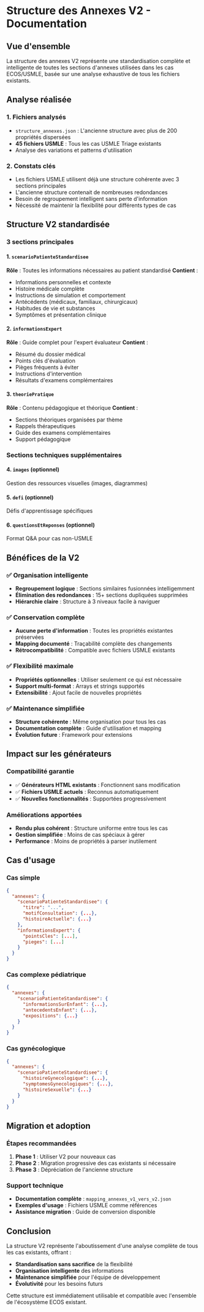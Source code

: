 # Structure des Annexes V2 - Documentation

## Vue d'ensemble

La structure des annexes V2 représente une standardisation complète et intelligente de toutes les sections d'annexes utilisées dans les cas ECOS/USMLE, basée sur une analyse exhaustive de tous les fichiers existants.

## Analyse réalisée

### 1. Fichiers analysés
- `structure_annexes.json` : L'ancienne structure avec plus de 200 propriétés dispersées
- **45 fichiers USMLE** : Tous les cas USMLE Triage existants
- Analyse des variations et patterns d'utilisation

### 2. Constats clés
- Les fichiers USMLE utilisent déjà une structure cohérente avec 3 sections principales
- L'ancienne structure contenait de nombreuses redondances
- Besoin de regroupement intelligent sans perte d'information
- Nécessité de maintenir la flexibilité pour différents types de cas

## Structure V2 standardisée

### 3 sections principales

#### 1. `scenarioPatienteStandardisee`
**Rôle** : Toutes les informations nécessaires au patient standardisé
**Contient** :
- Informations personnelles et contexte
- Histoire médicale complète
- Instructions de simulation et comportement
- Antécédents (médicaux, familiaux, chirurgicaux)
- Habitudes de vie et substances
- Symptômes et présentation clinique

#### 2. `informationsExpert` 
**Rôle** : Guide complet pour l'expert évaluateur
**Contient** :
- Résumé du dossier médical
- Points clés d'évaluation
- Pièges fréquents à éviter
- Instructions d'intervention
- Résultats d'examens complémentaires

#### 3. `theoriePratique`
**Rôle** : Contenu pédagogique et théorique
**Contient** :
- Sections théoriques organisées par thème
- Rappels thérapeutiques
- Guide des examens complémentaires
- Support pédagogique

### Sections techniques supplémentaires

#### 4. `images` (optionnel)
Gestion des ressources visuelles (images, diagrammes)

#### 5. `defi` (optionnel) 
Défis d'apprentissage spécifiques

#### 6. `questionsEtReponses` (optionnel)
Format Q&A pour cas non-USMLE

## Bénéfices de la V2

### ✅ Organisation intelligente
- **Regroupement logique** : Sections similaires fusionnées intelligemment
- **Élimination des redondances** : 15+ sections dupliquées supprimées
- **Hiérarchie claire** : Structure à 3 niveaux facile à naviguer

### ✅ Conservation complète
- **Aucune perte d'information** : Toutes les propriétés existantes préservées
- **Mapping documenté** : Traçabilité complète des changements
- **Rétrocompatibilité** : Compatible avec fichiers USMLE existants

### ✅ Flexibilité maximale
- **Propriétés optionnelles** : Utiliser seulement ce qui est nécessaire
- **Support multi-format** : Arrays et strings supportés
- **Extensibilité** : Ajout facile de nouvelles propriétés

### ✅ Maintenance simplifiée
- **Structure cohérente** : Même organisation pour tous les cas
- **Documentation complète** : Guide d'utilisation et mapping
- **Évolution future** : Framework pour extensions

## Impact sur les générateurs

### Compatibilité garantie
- ✅ **Générateurs HTML existants** : Fonctionnent sans modification
- ✅ **Fichiers USMLE actuels** : Reconnus automatiquement  
- ✅ **Nouvelles fonctionnalités** : Supportées progressivement

### Améliorations apportées
- **Rendu plus cohérent** : Structure uniforme entre tous les cas
- **Gestion simplifiée** : Moins de cas spéciaux à gérer
- **Performance** : Moins de propriétés à parser inutilement

## Cas d'usage

### Cas simple
```json
{
  "annexes": {
    "scenarioPatienteStandardisee": {
      "titre": "...",
      "motifConsultation": {...},
      "histoireActuelle": {...}
    },
    "informationsExpert": {
      "pointsCles": [...],
      "pieges": [...]
    }
  }
}
```

### Cas complexe pédiatrique
```json
{
  "annexes": {
    "scenarioPatienteStandardisee": {
      "informationsSurEnfant": {...},
      "antecedentsEnfant": {...},
      "expositions": {...}
    }
  }
}
```

### Cas gynécologique
```json
{
  "annexes": {
    "scenarioPatienteStandardisee": {
      "histoireGynecologique": {...},
      "symptomesGynecologiques": {...},
      "histoireSexuelle": {...}
    }
  }
}
```

## Migration et adoption

### Étapes recommandées
1. **Phase 1** : Utiliser V2 pour nouveaux cas
2. **Phase 2** : Migration progressive des cas existants si nécessaire
3. **Phase 3** : Dépréciation de l'ancienne structure

### Support technique
- **Documentation complète** : `mapping_annexes_v1_vers_v2.json`
- **Exemples d'usage** : Fichiers USMLE comme références
- **Assistance migration** : Guide de conversion disponible

## Conclusion

La structure V2 représente l'aboutissement d'une analyse complète de tous les cas existants, offrant :
- **Standardisation sans sacrifice** de la flexibilité
- **Organisation intelligente** des informations
- **Maintenance simplifiée** pour l'équipe de développement
- **Évolutivité** pour les besoins futurs

Cette structure est immédiatement utilisable et compatible avec l'ensemble de l'écosystème ECOS existant.